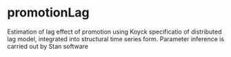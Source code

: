 # promotionLag
Estimation of lag effect of promotion using Koyck specificatio of distributed lag model, integrated into structural time series form. Parameter inference is carried out by Stan software
